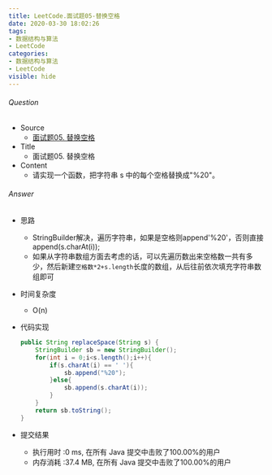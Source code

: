 ```yaml
---
title: LeetCode.面试题05-替换空格
date: 2020-03-30 18:02:26
tags:
- 数据结构与算法
- LeetCode
categories:
- 数据结构与算法
- LeetCode
visible: hide
---
```

###### Question
- Source
	- [面试题05. 替换空格](https://leetcode-cn.com/problems/ti-huan-kong-ge-lcof/) 
- Title
	- 面试题05. 替换空格 
- Content
	- 请实现一个函数，把字符串 s 中的每个空格替换成"%20"。 
<!--more-->

###### Answer
- 思路
	- StringBuilder解决，遍历字符串，如果是空格则append'%20'，否则直接append(s.charAt(i));
	- 如果从字符串数组方面去考虑的话，可以先遍历数出来空格数一共有多少，然后新建`空格数*2+s.length`长度的数组，从后往前依次填充字符串数组即可
- 时间复杂度
	- O(n) 	
- 代码实现

	```Java
	public String replaceSpace(String s) {
        StringBuilder sb = new StringBuilder();
        for(int i = 0;i<s.length();i++){
            if(s.charAt(i) == ' '){
                sb.append("%20");
            }else{
                sb.append(s.charAt(i));
            }
        }
        return sb.toString();
    }
	```
- 提交结果
	- 执行用时 :0 ms, 在所有 Java 提交中击败了100.00%的用户
	- 内存消耗 :37.4 MB, 在所有 Java 提交中击败了100.00%的用户 
